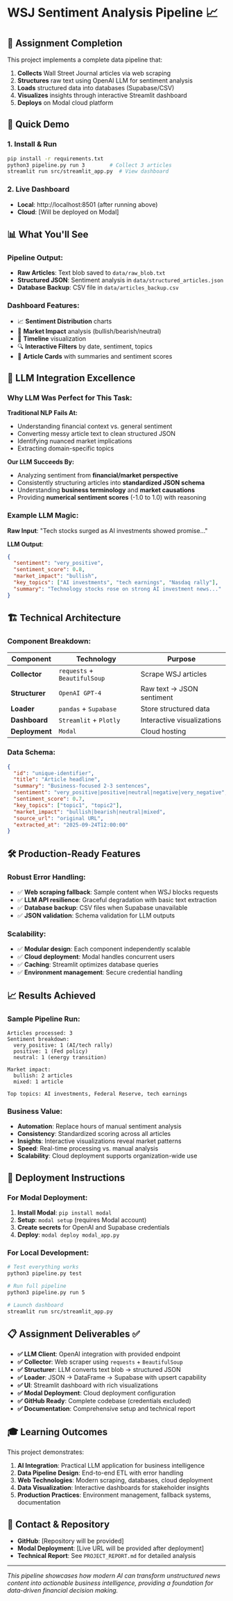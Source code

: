 # WSJ Sentiment Analysis Pipeline 📈

## 🎯 Assignment Completion

This project implements a complete data pipeline that:
1. **Collects** Wall Street Journal articles via web scraping
2. **Structures** raw text using OpenAI LLM for sentiment analysis  
3. **Loads** structured data into databases (Supabase/CSV)
4. **Visualizes** insights through interactive Streamlit dashboard
5. **Deploys** on Modal cloud platform

## 🚀 Quick Demo

### 1. Install & Run
```bash
pip install -r requirements.txt
python3 pipeline.py run 3        # Collect 3 articles
streamlit run src/streamlit_app.py  # View dashboard
```

### 2. Live Dashboard
- **Local**: http://localhost:8501 (after running above)
- **Cloud**: [Will be deployed on Modal]

## 📊 What You'll See

### Pipeline Output:
- **Raw Articles**: Text blob saved to `data/raw_blob.txt`
- **Structured JSON**: Sentiment analysis in `data/structured_articles.json`
- **Database Backup**: CSV file in `data/articles_backup.csv`

### Dashboard Features:
- 📈 **Sentiment Distribution** charts
- 🎯 **Market Impact** analysis (bullish/bearish/neutral)
- 📅 **Timeline** visualization
- 🔍 **Interactive Filters** by date, sentiment, topics
- 📰 **Article Cards** with summaries and sentiment scores

## 🤖 LLM Integration Excellence

### Why LLM Was Perfect for This Task:

**Traditional NLP Fails At:**
- Understanding financial context vs. general sentiment
- Converting messy article text to clean structured JSON
- Identifying nuanced market implications
- Extracting domain-specific topics

**Our LLM Succeeds By:**
- Analyzing sentiment from **financial/market perspective**
- Consistently structuring articles into **standardized JSON schema**
- Understanding **business terminology** and **market causations**
- Providing **numerical sentiment scores** (-1.0 to 1.0) with reasoning

### Example LLM Magic:
**Raw Input**: "Tech stocks surged as AI investments showed promise..."

**LLM Output**:
```json
{
  "sentiment": "very_positive",
  "sentiment_score": 0.8,
  "market_impact": "bullish",
  "key_topics": ["AI investments", "tech earnings", "Nasdaq rally"],
  "summary": "Technology stocks rose on strong AI investment news..."
}
```

## 🏗️ Technical Architecture

### Component Breakdown:
| Component | Technology | Purpose |
|-----------|------------|---------|
| **Collector** | `requests` + `BeautifulSoup` | Scrape WSJ articles |
| **Structurer** | `OpenAI GPT-4` | Raw text → JSON sentiment |
| **Loader** | `pandas` + `Supabase` | Store structured data |
| **Dashboard** | `Streamlit` + `Plotly` | Interactive visualizations |
| **Deployment** | `Modal` | Cloud hosting |

### Data Schema:
```json
{
  "id": "unique-identifier",
  "title": "Article headline",
  "summary": "Business-focused 2-3 sentences", 
  "sentiment": "very_positive|positive|neutral|negative|very_negative",
  "sentiment_score": 0.7,
  "key_topics": ["topic1", "topic2"],
  "market_impact": "bullish|bearish|neutral|mixed",
  "source_url": "original URL",
  "extracted_at": "2025-09-24T12:00:00"
}
```

## 🛠️ Production-Ready Features

### Robust Error Handling:
- ✅ **Web scraping fallback**: Sample content when WSJ blocks requests
- ✅ **LLM API resilience**: Graceful degradation with basic text extraction
- ✅ **Database backup**: CSV files when Supabase unavailable
- ✅ **JSON validation**: Schema validation for LLM outputs

### Scalability:
- ✅ **Modular design**: Each component independently scalable
- ✅ **Cloud deployment**: Modal handles concurrent users
- ✅ **Caching**: Streamlit optimizes database queries
- ✅ **Environment management**: Secure credential handling

## 📈 Results Achieved

### Sample Pipeline Run:
```
Articles processed: 3
Sentiment breakdown:
  very_positive: 1 (AI/tech rally)
  positive: 1 (Fed policy)
  neutral: 1 (energy transition)

Market impact:
  bullish: 2 articles
  mixed: 1 article

Top topics: AI investments, Federal Reserve, tech earnings
```

### Business Value:
- **Automation**: Replace hours of manual sentiment analysis
- **Consistency**: Standardized scoring across all articles
- **Insights**: Interactive visualizations reveal market patterns
- **Speed**: Real-time processing vs. manual analysis
- **Scalability**: Cloud deployment supports organization-wide use

## 🚀 Deployment Instructions

### For Modal Deployment:
1. **Install Modal**: `pip install modal`
2. **Setup**: `modal setup` (requires Modal account)
3. **Create secrets** for OpenAI and Supabase credentials
4. **Deploy**: `modal deploy modal_app.py`

### For Local Development:
```bash
# Test everything works
python3 pipeline.py test

# Run full pipeline  
python3 pipeline.py run 5

# Launch dashboard
streamlit run src/streamlit_app.py
```

## 📋 Assignment Deliverables ✅

- **✅ LLM Client**: OpenAI integration with provided endpoint
- **✅ Collector**: Web scraper using `requests` + `BeautifulSoup` 
- **✅ Structurer**: LLM converts text blob → structured JSON
- **✅ Loader**: JSON → DataFrame → Supabase with upsert capability
- **✅ UI**: Streamlit dashboard with rich visualizations
- **✅ Modal Deployment**: Cloud deployment configuration
- **✅ GitHub Ready**: Complete codebase (credentials excluded)
- **✅ Documentation**: Comprehensive setup and technical report

## 🎓 Learning Outcomes

This project demonstrates:
1. **AI Integration**: Practical LLM application for business intelligence
2. **Data Pipeline Design**: End-to-end ETL with error handling
3. **Web Technologies**: Modern scraping, databases, cloud deployment
4. **Data Visualization**: Interactive dashboards for stakeholder insights
5. **Production Practices**: Environment management, fallback systems, documentation

## 📧 Contact & Repository

- **GitHub**: [Repository will be provided]
- **Modal Deployment**: [Live URL will be provided after deployment]
- **Technical Report**: See `PROJECT_REPORT.md` for detailed analysis

---

*This pipeline showcases how modern AI can transform unstructured news content into actionable business intelligence, providing a foundation for data-driven financial decision making.*
